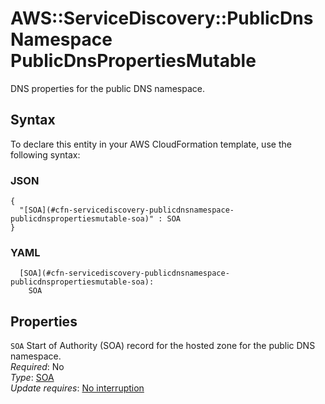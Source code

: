 # AWS::ServiceDiscovery::PublicDnsNamespace PublicDnsPropertiesMutable<a name="aws-properties-servicediscovery-publicdnsnamespace-publicdnspropertiesmutable"></a>

DNS properties for the public DNS namespace\.

## Syntax<a name="aws-properties-servicediscovery-publicdnsnamespace-publicdnspropertiesmutable-syntax"></a>

To declare this entity in your AWS CloudFormation template, use the following syntax:

### JSON<a name="aws-properties-servicediscovery-publicdnsnamespace-publicdnspropertiesmutable-syntax.json"></a>

```
{
  "[SOA](#cfn-servicediscovery-publicdnsnamespace-publicdnspropertiesmutable-soa)" : SOA
}
```

### YAML<a name="aws-properties-servicediscovery-publicdnsnamespace-publicdnspropertiesmutable-syntax.yaml"></a>

```
  [SOA](#cfn-servicediscovery-publicdnsnamespace-publicdnspropertiesmutable-soa):
    SOA
```

## Properties<a name="aws-properties-servicediscovery-publicdnsnamespace-publicdnspropertiesmutable-properties"></a>

`SOA` <a name="cfn-servicediscovery-publicdnsnamespace-publicdnspropertiesmutable-soa"></a>
Start of Authority \(SOA\) record for the hosted zone for the public DNS namespace\.  
_Required_: No  
_Type_: [SOA](aws-properties-servicediscovery-publicdnsnamespace-soa.md)  
_Update requires_: [No interruption](https://docs.aws.amazon.com/AWSCloudFormation/latest/UserGuide/using-cfn-updating-stacks-update-behaviors.html#update-no-interrupt)
